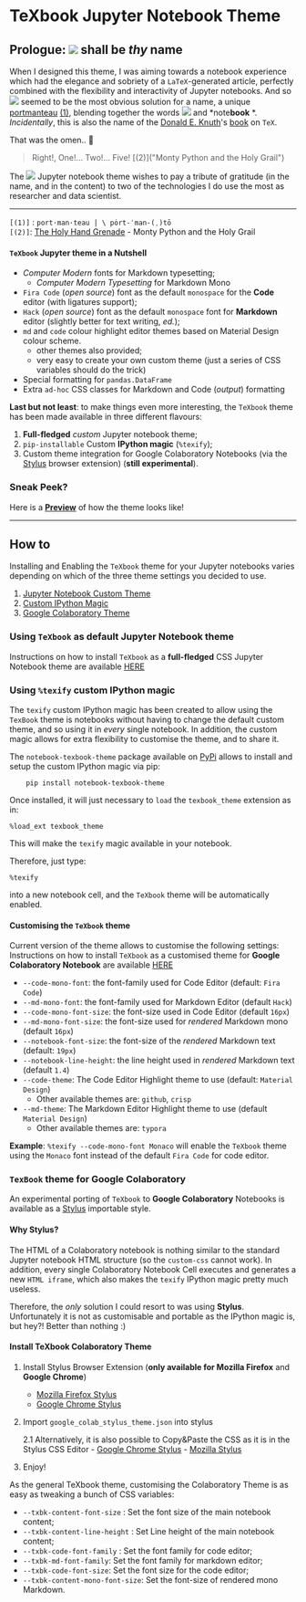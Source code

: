 # TeXbook  Jupyter Notebook Theme

## Prologue:  <img src="https://render.githubusercontent.com/render/math?math=%5Ctextbf%7B%5CTeX%5Ctext%7Bbook%7D%7D">  shall be _thy_ name

When I designed this theme, I was aiming towards a notebook experience which had the elegance and sobriety of a `LaTeX`-generated article, perfectly combined with the flexibility and interactivity of Jupyter notebooks.
And so <img src="https://render.githubusercontent.com/render/math?math=%5CTeX%5Ctext%7Bbook%7D"> seemed to be the most obvious solution for a name, a unique [portmanteau](https://www.merriam-webster.com/dictionary/portmanteau)
[(1)]( "Pronunciation"),
blending together the words <img src="https://render.githubusercontent.com/render/math?math=%5CLaTeX"> and *note**book** *. 
*Incidentally*, this is also the name of the 
[Donald E. Knuth](https://en.wikipedia.org/wiki/Donald_Knuth)'s [book](http://www.ctex.org/documents/shredder/src/texbook.pdf) on `TeX`.

That was the omen.. 🤩

> Right!, One!... Two!... Five! [(2)]("Monty Python and the Holy Grail")

The <img src="https://render.githubusercontent.com/render/math?math=%5CTeX%5Ctext%7Bbook%7D"> Jupyter notebook theme wishes to pay a tribute of gratitude (in the name, and in the content) to two of the technologies I do use the most as researcher and data scientist.

---
`[(1)]` : `port·​man·​teau | \ pȯrt-ˈman-(ˌ)tō` <br />
`[(2)]`: [The Holy Hand Grenade](https://www.youtube.com/watch?v=xOrgLj9lOwk) - Monty Python and the Holy Grail
    

#### `TeXbook` Jupyter theme in a Nutshell

- *Computer Modern* fonts for Markdown typesetting;
	- *Computer Modern Typesetting* for Markdown Mono	
- `Fira Code` (_open source_) font as the default `monospace` for the **Code** editor (with ligatures support);
- `Hack` (_open source_) font as the default `monospace` font for **Markdown** editor (slightly better for text writing, _ed._);
- `md` and `code` colour highlight editor themes based on Material Design colour scheme.
    - other themes also provided;
    - very easy to create your own custom theme (just a series of CSS variables should do the trick)
- Special formatting for `pandas.DataFrame`
- Extra `ad-hoc` CSS classes for Markdown and Code (*output*) formatting

**Last but not least**: to make things even more interesting, the `TeXbook` theme has been made available in three different flavours: 

1. **Full-fledged** _custom_ Jupyter notebook theme;
2. `pip-installable` Custom **IPython magic** (`%texify`);
3. Custom theme integration for Google Colaboratory Notebooks (via the [Stylus](https://en.wikipedia.org/wiki/Stylus_(browser_extension)) browser extension) (**still experimental**).

### Sneak Peek?

Here is a [**Preview**](https://leriomaggio.github.io/texbook-jupyter-theme/) of how the theme looks like!

---

## How to 

Installing and Enabling the `TeXbook` theme for your Jupyter notebooks varies depending on which of the three theme settings you decided to use. 

1. [Jupyter Notebook Custom Theme](#custom)
2. [Custom IPython Magic](#magic)
3. [Google Colaboratory Theme](#colab)

<a name="custom"></a>
### Using `TeXbook` as default Jupyter Notebook theme

Instructions on how to install `TeXbook` as a **full-fledged** CSS Jupyter Notebook theme are available [HERE](https://github.com/leriomaggio/texbook-jupyter-theme/blob/custom-css/README.md#custom) 

<a name="magic"></a>
### Using `%texify` custom IPython magic

The `texify` custom IPython magic has been created to allow using the `TexBook` theme is notebooks without having to change the default custom theme, and so using it in *every* single notebook. In addition, the custom magic allows for extra flexibility to customise the theme, and to share it. 

The `notebook-texbook-theme` package available on [PyPi](https://pypi.org/project/notebook-texbook-theme/) allows to install and setup the custom IPython magic  via pip:

```shell script
    pip install notebook-texbook-theme
```
Once installed, it will just necessary to `load` the `texbook_theme` extension as in:

```jupyter
%load_ext texbook_theme
```
This will make the `texify` magic available in your notebook. 

Therefore, just type: 
```jupyter
%texify
```
into a new notebook cell, and the `TeXbook` theme will be automatically enabled. 

#### Customising the `TeXbook` theme

Current version of the theme allows to customise the following settings:
Instructions on how to install `TeXbook` as a customised theme
for **Google Colaboratory Notebook** are available 
[HERE](https://github.com/leriomaggio/texbook-jupyter-theme/blob/texbook-colab/README.md#colab)  

- `--code-mono-font`: the font-family used for Code Editor (default: `Fira Code`)
- `--md-mono-font`: the font-family used for Markdown Editor (default `Hack`)
- `--code-mono-font-size`: the font-size used in Code Editor (default `16px`)
- `--md-mono-font-size`: the font-size used for *rendered* Markdown mono (default `16px`)
- `--notebook-font-size`:  the font-size of the *rendered* Markdown text (default: `19px`)
- `--notebook-line-height`: the line height used in *rendered* Markdown text (default `1.4`)
- `--code-theme`: The Code Editor Highlight theme to use (default: `Material Design`)
	- Other available themes are: `github`, `crisp` 	
- `--md-theme`: The Markdown Editor Highlight theme to use (default `Material Design`)
	- Other available themes are: `typora`

**Example**: `%texify --code-mono-font Monaco` will enable the `TeXbook` theme using the `Monaco` font instead of the default `Fira Code` for code editor.

<a name="colab"></a>
### `TexBook` theme for Google Colaboratory

An experimental porting of `TeXbook` to **Google Colaboratory** Notebooks is available as a 
[Stylus](https://en.wikipedia.org/wiki/Stylus_(browser_extension)) importable style. 

#### Why Stylus?

The HTML of a Colaboratory notebook is nothing similar to the standard Jupyter notebook HTML structure
(so the `custom-css` cannot work). In addition, every single Colaboratory Notebook Cell executes and generates
a new `HTML iframe`, which also makes the `texify` IPython magic pretty much useless.

Therefore, the *only* solution I could resort to was using **Stylus**.
Unfortunately it is not as customisable and portable as the IPython magic is, but hey?! Better than nothing :)

#### Install TeXbook Colaboratory Theme 

1. Install Stylus Browser Extension (**only available for Mozilla Firefox** and **Google Chrome**)
    - [Mozilla Firefox Stylus](https://addons.mozilla.org/en-GB/firefox/addon/styl-us/)
    - [Google Chrome Stylus](https://chrome.google.com/webstore/detail/stylus/clngdbkpkpeebahjckkjfobafhncgmne?hl=en)

2. Import `google_colab_stylus_theme.json` into stylus

    2.1 Alternatively, it is also possible to Copy&Paste the CSS as it is in the Stylus CSS Editor
        - [Google Chrome Stylus](./google_colab_stylus_chrome.css)
        - [Mozilla Stylus](./google_colab_stylus_mozilla.css)

3. Enjoy!

As the general TeXbook theme, customising the Colaboratory Theme is as easy as tweaking 
a bunch of CSS variables:

* `--txbk-content-font-size` : Set the font size of the main notebook content;
* `--txbk-content-line-height` : Set Line height of the main notebook content;
* `--txbk-code-font-family` : Set the font family for code editor;
* `--txbk-md-font-family`: Set the font family for markdown editor;
* `--txbk-code-font-size`: Set the font size for the code editor;
* `--txbk-content-mono-font-size`: Set the font-size of rendered mono Markdown.
